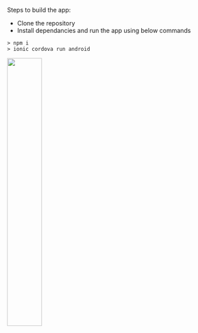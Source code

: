 Steps to build the app:
* Clone the repository
* Install dependancies and run the app using below commands
```shell  
> npm i
> ionic cordova run android
```
<img src="https://github.com/abdulahad-07/authWithAccountKit/blob/master/authWithAccountKit.gif" width="40%" height="40%">
